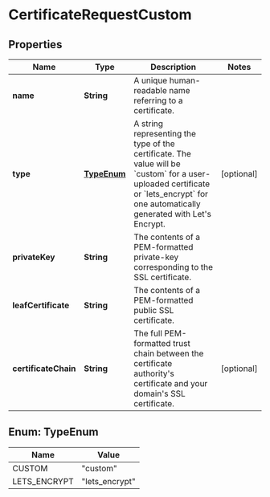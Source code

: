 

# CertificateRequestCustom


## Properties

| Name | Type | Description | Notes |
|------------ | ------------- | ------------- | -------------|
|**name** | **String** | A unique human-readable name referring to a certificate. |  |
|**type** | [**TypeEnum**](#TypeEnum) | A string representing the type of the certificate. The value will be &#x60;custom&#x60; for a user-uploaded certificate or &#x60;lets_encrypt&#x60; for one automatically generated with Let&#39;s Encrypt. |  [optional] |
|**privateKey** | **String** | The contents of a PEM-formatted private-key corresponding to the SSL certificate. |  |
|**leafCertificate** | **String** | The contents of a PEM-formatted public SSL certificate. |  |
|**certificateChain** | **String** | The full PEM-formatted trust chain between the certificate authority&#39;s certificate and your domain&#39;s SSL certificate. |  [optional] |



## Enum: TypeEnum

| Name | Value |
|---- | -----|
| CUSTOM | &quot;custom&quot; |
| LETS_ENCRYPT | &quot;lets_encrypt&quot; |



